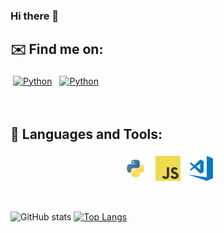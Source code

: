 ### Hi there 👋


<!--
**mareasperez/mareasperez** is a ✨ _special_ ✨ repository because its `README.md` (this file) appears on your GitHub profile.

Here are some ideas to get you started:

- 🔭 I’m currently working on  JOBITXcode...
- 🌱 I’m currently learning Flask...
- 👯 I’m looking to collaborate on ...
- 🤔 I’m looking for help with ...
- 💬 Ask me about Python, ...
- 📫 How to reach me: ...
- 😄 Pronouns: ...
- ⚡ Fun fact: ...
-->
## ✉️ Find me on:


<p align="center">

 <a href="https://www.linkedin.com/in/mauricio-josue-areas-perez-82b62a11a/" target="_blank" rel="noopener noreferrer"> <img src="https://cdn.jsdelivr.net/npm/simple-icons@v3/icons/linkedin.svg" alt="Python" height="40" style="vertical-align:top; margin:4px"></a>
 <a href="mailto:mareasperez7@gmail.com"> <img src="https://cdn.jsdelivr.net/npm/simple-icons@v3/icons/gmail.svg" alt="Python" height="40" style="vertical-align:top; margin:4px"></a>
</p>

<br />

## 🧰 Languages and Tools:
<p align="center">
<img src="https://raw.githubusercontent.com/github/explore/80688e429a7d4ef2fca1e82350fe8e3517d3494d/topics/python/python.png" alt="Python" height="40" style="vertical-align:top; margin:4px">
<img src="https://raw.githubusercontent.com/github/explore/80688e429a7d4ef2fca1e82350fe8e3517d3494d/topics/javascript/javascript.png" alt="Javascript" height="40" style="vertical-align:top; margin:4px">
<img src="https://raw.githubusercontent.com/github/explore/80688e429a7d4ef2fca1e82350fe8e3517d3494d/topics/visual-studio-code/visual-studio-code.png" alt="VS Code" height="40" style="vertical-align:top; margin:4px">
</p>
</br>

![GitHub stats](https://github-readme-stats.vercel.app/api?username=mareasperez&show_icons=true?theme=dracula)
[![Top Langs](https://github-readme-stats.vercel.app/api/top-langs/?username=mareasperez&langs_count=10&layout=compact)](https://github.com/mareasperez/github-readme-stats)
